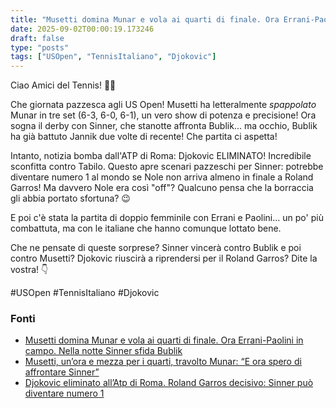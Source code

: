 ```yaml
---
title: "Musetti domina Munar e vola ai quarti di finale. Ora Errani-Paolini in campo. Nella notte Sinner sfida Bublik"
date: 2025-09-02T00:00:19.173246
draft: false
type: "posts"
tags: ["USOpen", "TennisItaliano", "Djokovic"]
---
```


Ciao Amici del Tennis! 🎾🔥

Che giornata pazzesca agli US Open! Musetti ha letteralmente *spappolato* Munar in tre set (6-3, 6-0, 6-1), un vero show di potenza e precisione!  Ora sogna il derby con Sinner, che stanotte affronta Bublik…  ma occhio, Bublik ha già battuto Jannik due volte di recente!  Che partita ci aspetta!  

Intanto, notizia bomba dall'ATP di Roma: Djokovic ELIMINATO!  Incredibile sconfitta contro Tabilo.  Questo apre scenari pazzeschi per Sinner: potrebbe diventare numero 1 al mondo se Nole non arriva almeno in finale a Roland Garros!  Ma davvero Nole era così "off"?  Qualcuno pensa che la borraccia gli abbia portato sfortuna? 😉

E poi c'è stata la partita di doppio femminile con Errani e Paolini... un po' più combattuta, ma con le italiane che hanno comunque lottato bene.

Che ne pensate di queste sorprese?  Sinner vincerà contro Bublik e poi contro Musetti? Djokovic riuscirà a riprendersi per il Roland Garros?  Dite la vostra! 👇

#USOpen #TennisItaliano #Djokovic


### Fonti
- [Musetti domina Munar e vola ai quarti di finale. Ora Errani-Paolini in campo. Nella notte Sinner sfida Bublik](https://www.repubblica.it/sport/dossier/us-open-tennis/2025/09/01/diretta/sinner_bublik_musetti_munar_us_open_oggi_diretta-424820115/)
- [Musetti, un’ora e mezza per i quarti, travolto Munar: “E ora spero di affrontare Sinner”](https://www.repubblica.it/sport/dossier/us-open-tennis/2025/09/01/news/musetti_quarti_us_open_travolto_munar_tre_set-424820385/)
- [Djokovic eliminato all’Atp di Roma. Roland Garros decisivo: Sinner può diventare numero 1](https://www.corriere.it/sport/tennis/24_maggio_12/djokovic-tabilo-atp-roma-risultato-borraccia-testa-cd6807af-983c-4f08-b953-841e4cd15xlk.shtml)
